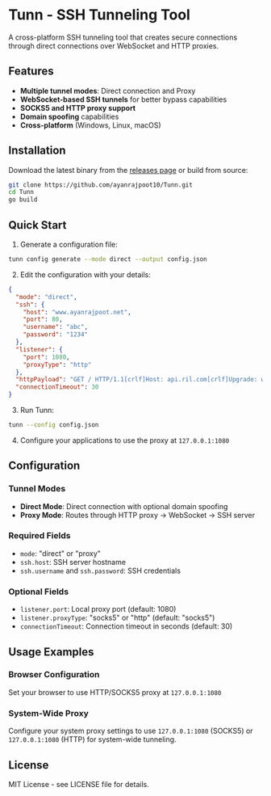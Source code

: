 # Tunn - SSH Tunneling Tool

A cross-platform SSH tunneling tool that creates secure connections through direct connections over WebSocket and HTTP proxies.

## Features

- **Multiple tunnel modes**: Direct connection and Proxy
- **WebSocket-based SSH tunnels** for better bypass capabilities
- **SOCKS5 and HTTP proxy support** 
- **Domain spoofing** capabilities
- **Cross-platform** (Windows, Linux, macOS)

## Installation

Download the latest binary from the [releases page](../../releases) or build from source:

```bash
git clone https://github.com/ayanrajpoot10/Tunn.git
cd Tunn
go build
```

## Quick Start

1. Generate a configuration file:
```bash
tunn config generate --mode direct --output config.json
```

2. Edit the configuration with your details:
```json
{
  "mode": "direct",
  "ssh": {
    "host": "www.ayanrajpoot.net",
    "port": 80,
    "username": "abc",
    "password": "1234"
  },
  "listener": {
    "port": 1080,
    "proxyType": "http"
  },
  "httpPayload": "GET / HTTP/1.1[crlf]Host: api.ril.com[crlf]Upgrade: websocket[crlf][crlf]",
  "connectionTimeout": 30
}
```

3. Run Tunn:
```bash
tunn --config config.json
```

4. Configure your applications to use the proxy at `127.0.0.1:1080`

## Configuration

### Tunnel Modes

- **Direct Mode**: Direct connection with optional domain spoofing
- **Proxy Mode**: Routes through HTTP proxy → WebSocket → SSH server

### Required Fields
- `mode`: "direct" or "proxy"
- `ssh.host`: SSH server hostname
- `ssh.username` and `ssh.password`: SSH credentials

### Optional Fields
- `listener.port`: Local proxy port (default: 1080)
- `listener.proxyType`: "socks5" or "http" (default: "socks5")
- `connectionTimeout`: Connection timeout in seconds (default: 30)

## Usage Examples

### Browser Configuration
Set your browser to use HTTP/SOCKS5 proxy at `127.0.0.1:1080`

### System-Wide Proxy
Configure your system proxy settings to use `127.0.0.1:1080` (SOCKS5) or `127.0.0.1:1080` (HTTP) for system-wide tunneling.

## License

MIT License - see LICENSE file for details.

